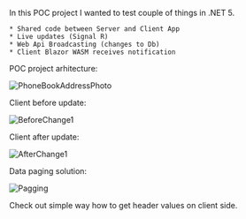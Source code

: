 In this POC project I wanted to test couple of things in .NET 5. <br />

    * Shared code between Server and Client App 
    * Live updates (Signal R) 
    * Web Api Broadcasting (changes to Db) 
    * Client Blazor WASM receives notification

POC project arhitecture:

![PhoneBookAddressPhoto](https://user-images.githubusercontent.com/28594128/111082840-a50a1280-850a-11eb-98e8-25a0c6dfd73d.jpg)

Client before update:

![BeforeChange1](https://user-images.githubusercontent.com/28594128/111696498-a900a200-8834-11eb-828a-77a7c48eae03.png)

Client after update:

![AfterChange1](https://user-images.githubusercontent.com/28594128/111696494-a8680b80-8834-11eb-9545-2f44362a71cf.png)

Data paging solution:

![Pagging](https://user-images.githubusercontent.com/28594128/111082839-a4717c00-850a-11eb-8c46-440361977103.png)

Check out simple way how to get header values on client side.
